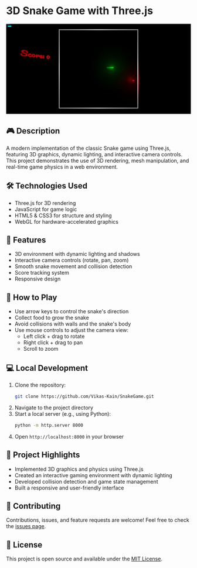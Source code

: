 # 3D Snake Game with Three.js

![SnakeGame](Assets/ScreenShot.png)

## 🎮 Description
A modern implementation of the classic Snake game using Three.js, featuring 3D graphics, dynamic lighting, and interactive camera controls. This project demonstrates the use of 3D rendering, mesh manipulation, and real-time game physics in a web environment.

## 🛠️ Technologies Used
- Three.js for 3D rendering
- JavaScript for game logic
- HTML5 & CSS3 for structure and styling
- WebGL for hardware-accelerated graphics

## 🚀 Features
- 3D environment with dynamic lighting and shadows
- Interactive camera controls (rotate, pan, zoom)
- Smooth snake movement and collision detection
- Score tracking system
- Responsive design

## 🎯 How to Play
- Use arrow keys to control the snake's direction
- Collect food to grow the snake
- Avoid collisions with walls and the snake's body
- Use mouse controls to adjust the camera view:
  - Left click + drag to rotate
  - Right click + drag to pan
  - Scroll to zoom

## 💻 Local Development
1. Clone the repository:
   ```bash
   git clone https://github.com/Vikas-Kain/SnakeGame.git
   ```
2. Navigate to the project directory
3. Start a local server (e.g., using Python):
   ```bash
   python -m http.server 8000
   ```
4. Open `http://localhost:8000` in your browser

## 📝 Project Highlights
- Implemented 3D graphics and physics using Three.js
- Created an interactive gaming environment with dynamic lighting
- Developed collision detection and game state management
- Built a responsive and user-friendly interface

## 🤝 Contributing
Contributions, issues, and feature requests are welcome! Feel free to check the [issues page](https://github.com/Vikas-Kain/SnakeGame/issues).

## 📄 License
This project is open source and available under the [MIT License](LICENSE).